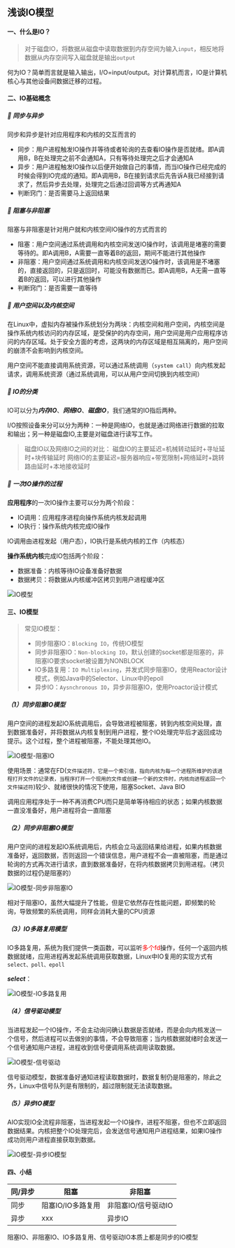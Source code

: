 ## 浅谈IO模型

#### 一、什么是IO？

> 对于磁盘IO，将数据从磁盘中读取数据到内存空间为输入`input`，相反地将数据从内存空间写入磁盘就是输出`output`

何为IO？简单而言就是输入输出，I/O=input/output。对计算机而言，IO是计算机核心与其他设备间数据迁移的过程。

#### 二、IO基础概念

##### 🌟 同步与异步

同步和异步是针对应用程序和内核的交互而言的
- 同步：用户进程触发IO操作并等待或者轮询的去查看IO操作是否就绪。即A调用B，B在处理完之前不会通知A，只有等待处理完之后才会通知A
- 异步：用户进程触发IO操作以后便开始做自己的事情，而当IO操作已经完成的时候会得到IO完成的通知。即A调用B，B在接到请求后先告诉A我已经接到请求了，然后异步去处理，处理完之后通过回调等方式再通知A
- 判断窍门：是否需要马上返回结果

##### 🌟 阻塞与非阻塞

阻塞与非阻塞是针对用户就和内核空间IO操作的方式而言的
- 阻塞：用户空间通过系统调用和内核空间发送IO操作时，该调用是堵塞的需要等待的。即A调用B，A需要一直等着B的返回，期间不能进行其他操作
- 非阻塞：用户空间通过系统调用和内核空间发送IO操作时，该调用是不堵塞的，直接返回的，只是返回时，可能没有数据而已。即A调用B，A无需一直等着B的返回，可以进行其他操作
- 判断窍门：是否需要一直等待

##### 🌟 用户空间以及内核空间

在Linux中，虚拟内存被操作系统划分为两块：内核空间和用户空间，内核空间是操作系统内核访问的内存区域，是受保护的内存空间，用户空间是用户应用程序访问的内存区域。处于安全方面的考虑，这两块的内存区域是相互隔离的，用户空间的崩溃不会影响到内核空间。

用户空间不能直接调用系统资源，可以通过系统调用（`system call`）向内核发起请求，调用系统资源（通过系统调用，可以从用户空间切换到内核空间）

##### 🌟 IO的分类

IO可以分为***内存IO***、***网络IO***、***磁盘IO***，我们通常的IO指后两种。

I/O按照设备来分可以分为两种：一种是网络IO，也就是通过网络进行数据的拉取和输出；另一种是磁盘IO,主要是对磁盘进行读写工作。

> 磁盘IO以及网络IO之间的对比：
> 磁盘IO的主要延迟=机械转动延时+寻址延时+块传输延时
> 网络IO的主要延迟=服务器响应+带宽限制+网络延时+跳转路由延时+本地接收延时

##### 🌟 一次IO操作的过程

**应用程序**的一次IO操作主要可以分为两个阶段：

- IO调用：应用程序进程向操作系统内核发起调用
- IO执行：操作系统内核完成IO操作

IO调用由进程发起（用户态），IO执行是系统内核的工作（内核态）

**操作系统内核**完成IO包括两个阶段：

- 数据准备：内核等待IO设备准备好数据
- 数据拷贝：将数据从内核缓冲区拷贝到用户进程缓冲区

<img src="https://markdown-img-ct.oss-cn-beijing.aliyuncs.com/img/IO%E6%A8%A1%E5%9E%8B.png" alt="IO模型" />

#### 三、IO模型

> 常见IO模型：
>
> - 同步阻塞IO：`Blocking IO`，传统IO模型
> - 同步非阻塞IO：`Non-blocking IO`，默认创建的socket都是阻塞的，非阻塞IO要求socket被设置为NONBLOCK
> - IO多路复用：`IO Multiplexing`，并发式同步阻塞IO，使用Reactor设计模式，例如Java中的Selector、Linux中的epoll
> - 异步IO：`Aysnchronous IO`，异步非阻塞IO，使用Proactor设计模式

##### （1）同步阻塞IO模型

用户空间的进程发起IO系统调用后，会导致进程被阻塞，转到内核空间处理，直到数据准备好，并将数据从内核复制到用户进程，整个IO处理完毕后才返回成功提示。这个过程，整个进程被阻塞，不能处理其他IO。

![IO模型-阻塞IO](https://markdown-img-ct.oss-cn-beijing.aliyuncs.com/img/IO%E6%A8%A1%E5%9E%8B-%E9%98%BB%E5%A1%9EIO.png)

使用场景：通常在FD(`文件描述符，它是一个索引值，指向内核为每一个进程所维护的该进程打开文件的记录表，当程序打开一个现用的文件或创建一个新的文件时，内核向进程返回一个文件描述符`)较少、就绪很快的情况下使用，阻塞Socket、Java BIO

调用应用程序处于一种不再消费CPU而只是简单等待相应的状态；如果内核数据一直没准备好，用户进程将会一直阻塞

##### （2）同步非阻塞IO模型

用户空间的进程发起IO系统调用后，内核会立马返回结果给进程，如果内核数据准备好，返回数据，否则返回一个错误信息，用户进程不会一直被阻塞，而是通过轮询的方式再次进行请求，直到数据准备好，在将内核数据拷贝到用进程。（拷贝数据的过程仍是阻塞的）

![IO模型-同步非阻塞IO](https://markdown-img-ct.oss-cn-beijing.aliyuncs.com/img/IO%E6%A8%A1%E5%9E%8B-%E5%90%8C%E6%AD%A5%E9%9D%9E%E9%98%BB%E5%A1%9EIO.png)

相对于阻塞IO，虽然大幅提升了性能，但是它依然存在性能问题，即频繁的轮询，导致频繁的系统调用，同样会消耗大量的CPU资源

##### （3）IO多路复用模型

IO多路复用，系统为我们提供一类函数，可以监听<font color='red'>多个fd</font>操作，任何一个返回内核数据就绪，应用进程再发起系统调用获取数据，Linux中IO复用的实现方式有`select、poll、epoll`

***select***：

![IO模型-IO多路复用](https://markdown-img-ct.oss-cn-beijing.aliyuncs.com/img/IO%E6%A8%A1%E5%9E%8B-IO%E5%A4%9A%E8%B7%AF%E5%A4%8D%E7%94%A8.png)

##### （4）信号驱动模型

当进程发起一个IO操作，不会主动询问确认数据是否就绪，而是会向内核发送一个信号，然后进程可以去做别的事情，不会导致阻塞；当内核数据就绪时会发送一个信号通知用户进程，进程收到信号便调用系统调用读取数据。

![IO模型-信号驱动](https://markdown-img-ct.oss-cn-beijing.aliyuncs.com/img/IO%E6%A8%A1%E5%9E%8B-%E4%BF%A1%E5%8F%B7%E9%A9%B1%E5%8A%A8.png)

信号驱动模型，数据准备好通知进程读取数据时，数据复制仍是阻塞的，除此之外，Linux中信号队列是有限制的，超过限制就无法读取数据。

##### （5）异步IO模型

AIO实现IO全流程非阻塞，当进程发起一个IO操作，进程不阻塞，但也不立即返回数据结果。内核把整个IO处理完后，会发送信号通知用户进程结果，如果IO操作成功则用户进程直接获取到数据。

![IO模型-异步IO模型](https://markdown-img-ct.oss-cn-beijing.aliyuncs.com/img/IO%E6%A8%A1%E5%9E%8B-%E5%BC%82%E6%AD%A5IO%E6%A8%A1%E5%9E%8B.png)

#### 四、小结

| 同/异步 | 阻塞       | 非阻塞     |
| ------- | ---------- | ---------- |
| 同步    | 阻塞IO/IO多路复用     | 非阻塞IO/信号驱动IO   |
| 异步    | xxx        | 异步IO     |

阻塞IO、非阻塞IO、IO多路复用、信号驱动IO本质上都是同步的IO模型

